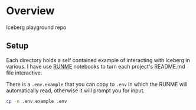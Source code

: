 # Overview
Iceberg playground repo

## Setup
Each directory holds a self contained example of interacting with Iceberg in various. I have use [RUNME](https://runme.dev/) notebooks to turn each project's README.md file interactive.

There is a `.env.example` that you can copy to `.env` in which the RUNME will automatically read, otherwise it will prompt you for input.

```sh
cp -n .env.example .env
```